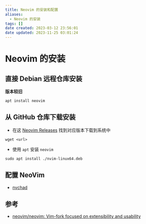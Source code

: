 ```yaml
---
title: Neovim 的安装和配置
aliases:
  - Neovim 的安装
tags: []
date created: 2023-03-12 23:56:01
date updated: 2023-11-25 03:01:24
---
```


# Neovim 的安装

## 直接 Debian 远程仓库安装

**版本较旧**

```
apt install neovim
```

## 从 GitHub 仓库下载安装

- 在这 [Neovim Releases](https://github.com/neovim/neovim/releases) 找到对应版本下载到系统中

```shell
wget <url>
```

- 使用 `apt` 安装 `neovim`

```shell
sudo apt install ./nvim-linux64.deb
```

## 配置 NeoVim

- [nvchad](https://nvchad.com/docs/quickstart/install)

## 参考

- [neovim/neovim: Vim-fork focused on extensibility and usability](https://github.com/neovim/neovim)
